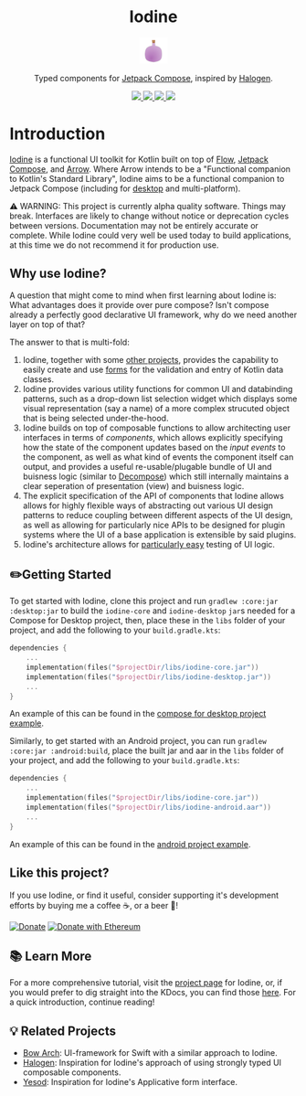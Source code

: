 <h1 align="center">Iodine</h1>
<p align="center">
  <a href="https://sintrastes.github.io/Iodine/">
    <img width=10% src="res/iodine.svg?token=AA7AHVO4G25UIIT3P6G6TIDAONGOE">
  </a>
<p align="center">Typed components for <a href="https://developer.android.com/jetpack/compose">Jetpack Compose</a>, inspired by <a href="https://github.com/purescript-halogen/purescript-halogen">Halogen</a>.  </p> 
<p align="center">
  <a href="https://kotlinlang.org/">
    <img src="https://img.shields.io/badge/Language-Kotlin-blue">
  </a>
  <a href="https://github.com/Sintrastes/iodine/actions/workflows/ci.yml">
    <img src="https://github.com/sintrastes/iodine/workflows/CI/badge.svg">
  </a>
  <a href="https://sintrastes.github.io/iodine/docs/">
    <img src="https://github.com/sintrastes/iodine/workflows/DOCS/badge.svg">
  </a>
  <a href="https://github.com/Sintrastes/iodine/blob/main/LICENSE">
    <img src="https://img.shields.io/badge/License-MIT-blue">
  </a>
</p>


Introduction
============

[Iodine](https://sintrastes.github.io/Iodine/) is a functional UI toolkit for Kotlin built on top of [Flow](https://kotlinlang.org/docs/flow.html), [Jetpack Compose](https://developer.android.com/jetpack/compose), and [Arrow](https://arrow-kt.io/). Where Arrow intends to be a "Functional companion to Kotlin's Standard Library", Iodine aims to be a functional companion to Jetpack Compose (including for [desktop](https://github.com/JetBrains/compose-jb) and multi-platform). 

⚠️ WARNING: This project is currently alpha quality software. Things may break.
 Interfaces are likely to change without notice or deprecation cycles between versions. Documentation may not be entirely accurate or complete. While Iodine could very well be used today to build applications, at this time we do not recommend it for production use.

Why use Iodine?
---------------

A question that might come to mind when first learning about Iodine is: What advantages does it provide over pure compose? Isn't compose already a perfectly good declarative UI framework, why do we need another layer on top of that?

The answer to that is multi-fold:

  1. Iodine, together with some [other projects](), provides the capability to easily create and use [forms](https://sintrastes.github.io/Iodine/concepts/forms_and_profunctors/)
    for the validation and entry of Kotlin data classes.
  2. Iodine provides various utility functions for common UI and databinding patterns, such as a drop-down list selection widget which displays some visual representation (say a name) of a more complex strucuted object that is being selected under-the-hood.
  3. Iodine builds on top of composable functions to allow architecting user interfaces in terms of _components_, which allows explicitly specifying
    how the state of the component updates based on the _input events_ to the component, as well as what kind of events the component itself can output, and
    provides a useful re-usable/plugable bundle of UI and buisness logic (similar to [Decompose](https://github.com/arkivanov/Decompose)) which still internally maintains
    a clear seperation of presentation (view) and buisness logic.
  5. The explicit specification of the API of components that Iodine allows allows for highly flexible ways of abstracting out various
     UI design patterns to reduce coupling between different aspects of the UI design, as well as allowing for particularly nice APIs
     to be designed for plugin systems where the UI of a base application is extensible by said plugins.
  6. Iodine's architecture allows for [particularly easy](https://sintrastes.github.io/Iodine/concepts/comonadic_components/#testing-a-comonadic-api) testing of UI logic.

✏️Getting Started
--------------------

To get started with Iodine, clone this project and run `gradlew :core:jar :desktop:jar` 
 to build the `iodine-core` and `iodine-desktop` `jar`s needed for a Compose for Desktop 
 project, then, place these in the `libs` folder of your project, and add the following 
 to your `build.gradle.kts`:

```kotlin
dependencies {
    ...
    implementation(files("$projectDir/libs/iodine-core.jar"))
    implementation(files("$projectDir/libs/iodine-desktop.jar"))
    ...
}
```

An example of this can be found in the [compose for desktop project example](examples/desktop_example).

Similarly, to get started with an Android project, you can run `gradlew :core:jar :android:build`,
 place the built jar and aar in the `libs` folder of your project, and add the following
to your `build.gradle.kts`:

```kotlin
dependencies {
    ...
    implementation(files("$projectDir/libs/iodine-core.jar"))
    implementation(files("$projectDir/libs/iodine-android.aar"))
    ...
}
```

An example of this can be found in the [android project example](examples/IodineAndroidApp).

Like this project?
------------------

If you use Iodine, or find it useful, consider supporting it's development efforts by buying me a coffee ☕, or a beer 🍺!

[![Donate](https://img.shields.io/badge/Donate-PayPal-green.svg)](https://www.paypal.com/donate?business=45F7QR92B4XUY&no_recurring=0&currency_code=USD)
[![Donate with Ethereum](https://en.cryptobadges.io/badge/micro/0x61531fCA114507138ebefc74Db5C152845b77Cad)](https://en.cryptobadges.io/donate/0x61531fCA114507138ebefc74Db5C152845b77Cad)

📚 Learn More
-------------

For a more comprehensive tutorial, visit the [project page](https://sintrastes.github.io/iodine/) for Iodine,
 or, if you would prefer to dig straight into the KDocs, you can find those [here](https://sintrastes.github.io/iodine/docs/). For a quick introduction, continue reading!

💡 Related Projects
-------------------

  * [Bow Arch](https://github.com/bow-swift/bow-arch): UI-framework for Swift with a similar approach to Iodine.
  * [Halogen](https://github.com/purescript-halogen/purescript-halogen): Inspiration for Iodine's approach of using strongly typed UI composable components.
  * [Yesod](https://www.yesodweb.com/): Inspiration for Iodine's Applicative form interface.
